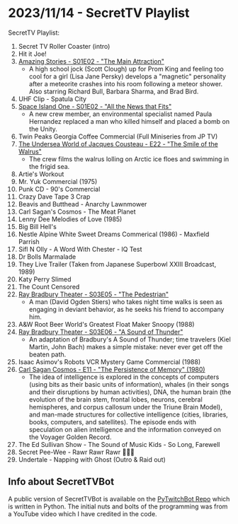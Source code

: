 # 2023/11/14 - SecretTV Playlist

SecretTV Playlist:
1. Secret TV Roller Coaster (intro)
2. Hit it Joe!
3. [Amazing Stories - S01E02 - "The Main Attraction"](https://en.wikipedia.org/wiki/Amazing_Stories_(1985_TV_series)#Season_1_(1985%E2%80%9386))
   - A high school jock (Scott Clough) up for Prom King and feeling too cool for a girl (Lisa Jane Persky) develops a "magnetic" personality after a meteorite crashes into his room following a meteor shower.  Also starring Richard Bull, Barbara Sharma, and Brad Bird.
4. UHF Clip - Spatula City
5. [Space Island One - S01E02 - "All the News that Fits"](https://en.wikipedia.org/wiki/Space_Island_One)
   - A new crew member, an environmental specialist named Paula Hernandez replaced a man who killed himself and placed a bomb on the Unity.
6. Twin Peaks Georgia Coffee Commercial (Full Miniseries from JP TV)
7. [The Undersea World of Jacques Cousteau - E22 - "The Smile of the Walrus"](https://en.wikipedia.org/wiki/The_Undersea_World_of_Jacques_Cousteau)
   -  The crew films the walrus lolling on Arctic ice floes and swimming in the frigid sea.
8. Artie's Workout
9. Mr. Yuk Commercial (1975)
10. Punk CD - 90's Commercial
11. Crazy Dave Tape 3 Crap
12. Beavis and Butthead - Anarchy Lawnmower
13. Carl Sagan's Cosmos - The Meat Planet
14. Lenny Dee Melodies of Love (1985)
15. Big Bill Hell's
16. Nestle Alpine White Sweet Dreams Commerical (1986) - Maxfield Parrish
17. Sifl N Olly - A Word With Chester - IQ Test
18. Dr Bolls Marmalade
19. They Live Trailer (Taken from Japanese Superbowl XXIII Broadcast, 1989)
20. Katy Perry Slimed
21. The Count Censored
22. [Ray Bradbury Theater - S03E05 - "The Pedestrian"](https://en.wikipedia.org/wiki/List_of_Ray_Bradbury_Theater_episodes#Season_3_(1989))
    -  A man (David Ogden Stiers) who takes night time walks is seen as engaging in deviant behavior, as he seeks his friend to accompany him.
23. A&W Root Beer World's Greatest Float Maker Snoopy (1988)
24. [Ray Bradbury Theater - S03E06 - "A Sound of Thunder"](https://en.wikipedia.org/wiki/List_of_Ray_Bradbury_Theater_episodes#Season_3_(1989))
    -  An adaptation of Bradbury's A Sound of Thunder; time travelers (Kiel Martin, John Bach) makes a simple mistake: never ever get off the beaten path.
25. Isaac Asimov's Robots VCR Mystery Game Commercial (1988)
26. [Carl Sagan Cosmos - E11 - "The Persistence of Memory" (1980)](https://en.wikipedia.org/wiki/Cosmos:_A_Personal_Voyage)
    -  The idea of intelligence is explored in the concepts of computers (using bits as their basic units of information), whales (in their songs and their disruptions by human activities), DNA, the human brain (the evolution of the brain stem, frontal lobes, neurons, cerebral hemispheres, and corpus callosum under the Triune Brain Model), and man-made structures for collective intelligence (cities, libraries, books, computers, and satellites). The episode ends with speculation on alien intelligence and the information conveyed on the Voyager Golden Record.
27. The Ed Sullivan Show - The Sound of Music Kids - So Long, Farewell
28. Secret Pee-Wee - Rawr Rawr Rawr 🐊🐊🐊
29. Undertale - Napping with Ghost (Outro & Raid out)


## Info about SecretTVBot

A public version of SecretTVBot is available on the [PyTwitchBot Repo](https://github.com/awbored/PyTwitchBot) which is written in Python.  The initial nuts and bolts of the programming was from a YouTube video which I have credited in the code.
